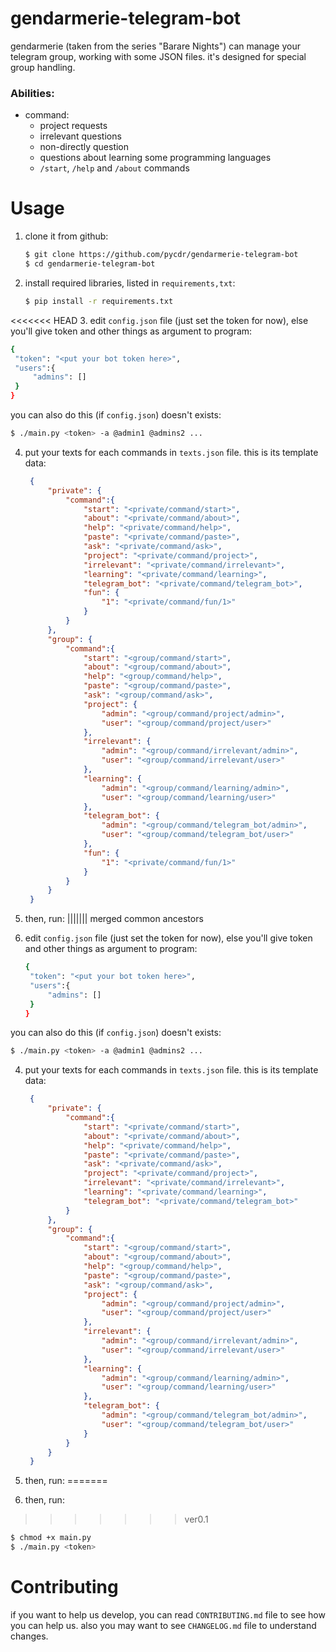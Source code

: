 # gendarmerie-telegram-bot
gendarmerie (taken from the series "Barare Nights") can manage your telegram group, working with some JSON files. it's designed for special group handling.
### Abilities:
+ command:
  + project requests
  + irrelevant questions
  + non-directly question
  + questions about learning some programming languages
  + `/start`, `/help` and `/about` commands
# Usage

1. clone it from github:

   ```bash
   $ git clone https://github.com/pycdr/gendarmerie-telegram-bot
   $ cd gendarmerie-telegram-bot
   ```
   
2. install required libraries, listed in `requirements,txt`:

   ```bash
   $ pip install -r requirements.txt
   ```

<<<<<<< HEAD
3. edit `config.json` file (just set the token for now), else you'll give token and other things as argument to program:

   ```bash
   {
   	"token": "<put your bot token here>",
   	"users":{
   		"admins": []
   	}
   }
   ```

you can also do this (if `config.json`) doesn't exists:

```bash
$ ./main.py <token> -a @admin1 @admins2 ...
```

4. put your texts for each commands in `texts.json` file. this is its template data:

   ```json
	{
		"private": {
			"command":{
				"start": "<private/command/start>",
				"about": "<private/command/about>",
				"help": "<private/command/help>",
				"paste": "<private/command/paste>",
				"ask": "<private/command/ask>",
				"project": "<private/command/project>",
				"irrelevant": "<private/command/irrelevant>",
				"learning": "<private/command/learning>",
				"telegram_bot": "<private/command/telegram_bot>",
				"fun": {
					"1": "<private/command/fun/1>"
				}
			}
		},
		"group": {
			"command":{
				"start": "<group/command/start>",
				"about": "<group/command/about>",
				"help": "<group/command/help>",
				"paste": "<group/command/paste>",
				"ask": "<group/command/ask>",
				"project": {
					"admin": "<group/command/project/admin>",
					"user": "<group/command/project/user>"
				},
				"irrelevant": {
					"admin": "<group/command/irrelevant/admin>",
					"user": "<group/command/irrelevant/user>"
				},
				"learning": {
					"admin": "<group/command/learning/admin>",
					"user": "<group/command/learning/user>"
				},
				"telegram_bot": {
					"admin": "<group/command/telegram_bot/admin>",
					"user": "<group/command/telegram_bot/user>"
				},
				"fun": {
					"1": "<private/command/fun/1>"
				}
			}
		}
	}
   ```

5. then, run:
||||||| merged common ancestors
3. edit `config.json` file (just set the token for now), else you'll give token and other things as argument to program:

   ```bash
   {
   	"token": "<put your bot token here>",
   	"users":{
   		"admins": []
   	}
   }
   ```

you can also do this (if `config.json`) doesn't exists:

```bash
$ ./main.py <token> -a @admin1 @admins2 ...
```

4. put your texts for each commands in `texts.json` file. this is its template data:

   ```json
	{
		"private": {
			"command":{
				"start": "<private/command/start>",
				"about": "<private/command/about>",
				"help": "<private/command/help>",
				"paste": "<private/command/paste>",
				"ask": "<private/command/ask>",
				"project": "<private/command/project>",
				"irrelevant": "<private/command/irrelevant>",
				"learning": "<private/command/learning>",
				"telegram_bot": "<private/command/telegram_bot>"
			}
		},
		"group": {
			"command":{
				"start": "<group/command/start>",
				"about": "<group/command/about>",
				"help": "<group/command/help>",
				"paste": "<group/command/paste>",
				"ask": "<group/command/ask>",
				"project": {
					"admin": "<group/command/project/admin>",
					"user": "<group/command/project/user>"
				},
				"irrelevant": {
					"admin": "<group/command/irrelevant/admin>",
					"user": "<group/command/irrelevant/user>"
				},
				"learning": {
					"admin": "<group/command/learning/admin>",
					"user": "<group/command/learning/user>"
				},
				"telegram_bot": {
					"admin": "<group/command/telegram_bot/admin>",
					"user": "<group/command/telegram_bot/user>"
				}
			}
		}
	}
   ```

5. then, run:
=======
3. then, run:
>>>>>>> ver0.1

   ```bash
   $ chmod +x main.py
   $ ./main.py <token>
   ```

# Contributing

if you want to help us develop, you can read `CONTRIBUTING.md` file to see how you can help us. also you may want to see `CHANGELOG.md` file to understand changes.



